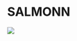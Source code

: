 # SALMONN

<div style='display:flex; gap: 0.25rem; '>
<a href='https://70fd58aee8f1a43613.gradio.live'><img src='https://img.shields.io/badge/gradio-Demo-blue'></a>
</div>
